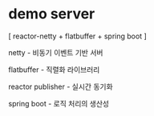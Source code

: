 # demo server


[ reactor-netty + flatbuffer + spring boot ]


netty - 비동기 이벤트 기반 서버

flatbuffer - 직렬화 라이브러리

reactor publisher - 실시간 동기화

spring boot - 로직 처리의 생산성
